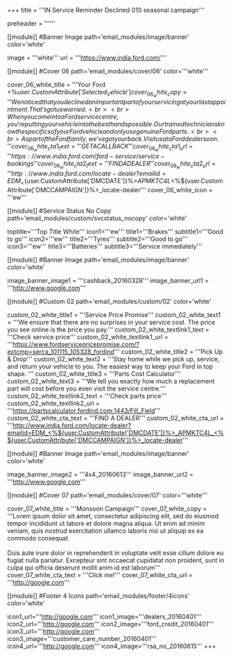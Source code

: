 +++
title = '''IN Service Reminder Declined 010 seasonal campaign'''

  preheader = ''''''

[[module]] #Banner Image
path='email_modules/image/banner'
color='white'

  image = '''white'''
  url = '''https://www.india.ford.com/'''

[[module]] #Cover 06
path='email_modules/cover/06'
color='''white'''

  cover_06_white_title = '''Your Ford <%${user.CustomAttribute['Selected_Vehicle']}%> needs attention'''
  cover_06_white_copy = '''We noticed that you declined an important part of your servicing at your last appointment. That's got us worried.<br><br>When you come into a Ford service centre, you're putting your vehicle into the best hands possible. Our trained technicians know the specifics of your Ford vehicle and only use genuine Ford parts.<br><br>As part of the Ford family, we've got your back. Visit us at a Ford dealer soon.'''
  cover_06_white_cta1_text = '''GET A CALLBACK'''
  cover_06_white_cta1_url = '''https://www.india.ford.com/ford-service/service-bookings'''
  cover_06_white_cta2_text = '''FIND A DEALER'''
  cover_06_white_cta2_url = '''http://www.india.ford.com/locate-dealer?emailid=EDM_<%${user.CustomAttribute['DMCDATE']}%>_APMKTC4L_<%${user.CustomAttribute['DMCCAMPAIGN']}%>_locate-dealer'''
  cover_06_white_icon = '''ew'''

[[module]] #Service Status No Copy
path='email_modules/custom/svcstatus_nocopy'
color='white'

  toptitle='''Top Title White'''
  icon1='''ew'''
  title1='''Brakes'''
  subtitle1='''Good to go'''
  icon2='''ew'''
  title2='''Tyres'''
  subtitle2='''Good to go'''
  icon3='''ew'''
  title3='''Batteries'''
  subtitle3='''Service immediately'''
  
[[module]] #Banner Image
path='email_modules/image/banner'
color='white'

  image_banner_image1 = '''cashback_20160328'''
  image_banner_url1 = '''http://www.google.com'''

[[module]] #Custom 02
path='email_modules/custom/02'
color='white'

  custom_02_white_title1 = '''Service Price Promise'''
  custom_02_white_text1 = '''We ensure that there are no surprises in your service cost. The price you see online is the price you pay.'''
  custom_02_white_textlink1_text = '''Check service price'''
  custom_02_white_textlink1_url = '''https://www.fordservicepricepromise.com/?extcmp=serca_101115_105328_fordind'''
  custom_02_white_title2 = '''Pick Up &#38; Drop'''
  custom_02_white_text2 = '''Stay home while we pick up, service, and return your vehicle to you. The easiest way to keep your Ford in top shape. '''
  custom_02_white_title3 = '''Parts Cost Calculator'''
  custom_02_white_text3 = '''We tell you exactly how much a replacement part will cost before you even visit the service centre.'''
  custom_02_white_textlink2_text = '''Check parts price'''
  custom_02_white_textlink2_url = '''https://partscalculator.fordind.com:1443/Fill_Field'''
  custom_02_white_cta_text = '''FIND A DEALER'''
  custom_02_white_cta_url = '''http://www.india.ford.com/locate-dealer?emailid=EDM_<%${user.CustomAttribute['DMCDATE']}%>_APMKTC4L_<%${user.CustomAttribute['DMCCAMPAIGN']}%>_locate-dealer'''

[[module]] #Banner Image
path='email_modules/image/banner'
color='white'

  image_banner_image2 = '''4x4_20160613'''
  image_banner_url2 = '''http://www.google.com'''

[[module]] #Cover 07
path='email_modules/cover/07'
color='''white'''

  cover_07_white_title = '''Monsoon Campaign'''
  cover_07_white_copy = '''Lorem ipsum dolor sit amet, consectetur adipiscing elit, sed do eiusmod tempor incididunt ut labore et dolore magna aliqua. Ut enim ad minim veniam, quis nostrud exercitation ullamco laboris nisi ut aliquip ex ea commodo consequat.<br><br>Duis aute irure dolor in reprehenderit in voluptate velit esse cillum dolore eu fugiat nulla pariatur. Excepteur sint occaecat cupidatat non proident, sunt in culpa qui officia deserunt mollit anim id est laborum'''
  cover_07_white_cta_text = '''Click me!'''
  cover_07_white_cta_url = '''http://google.com'''

[[module]] #Footer 4 Icons
path='email_modules/footer/4icons'
color='white'

  icon1_url='''http://google.com'''
  icon1_image='''dealers_20160401'''
  icon2_url='''http://google.com'''
  icon2_image='''ford_credit_20160401'''
  icon3_url='''http://google.com'''
  icon3_image='''customer_care_number_20160401'''
  icon4_url='''http://google.com'''
  icon4_image='''rsa_no_20160615'''
+++